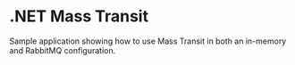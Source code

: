 ﻿# .NET Mass Transit

Sample application showing how to use Mass Transit in both an in-memory and RabbitMQ configuration.
